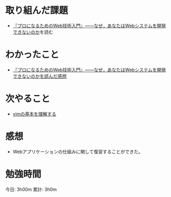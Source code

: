 # 取り組んだ課題
- [『プロになるためのWeb技術入門』――なぜ，あなたはWebシステムを開発できないのか](https://www.amazon.co.jp/%E3%80%8E%E3%83%97%E3%83%AD%E3%81%AB%E3%81%AA%E3%82%8B%E3%81%9F%E3%82%81%E3%81%AEWeb%E6%8A%80%E8%A1%93%E5%85%A5%E9%96%80%E3%80%8F%E2%80%95%E2%80%95%E3%81%AA%E3%81%9C%EF%BC%8C%E3%81%82%E3%81%AA%E3%81%9F%E3%81%AFWeb%E3%82%B7%E3%82%B9%E3%83%86%E3%83%A0%E3%82%92%E9%96%8B%E7%99%BA%E3%81%A7%E3%81%8D%E3%81%AA%E3%81%84%E3%81%AE%E3%81%8B-%E5%B0%8F%E6%A3%AE-%E8%A3%95%E4%BB%8B-ebook/dp/B09MVGM99L/ref=sr_1_1?crid=2RUFI5FRBVD4D&keywords=web%E6%8A%80%E8%A1%93%E5%85%A5%E9%96%80&qid=1645489804&sprefix=web%E6%8A%80%E8%A1%93%2Caps%2C205&sr=8-1)を読む

# わかったこと
- [『プロになるためのWeb技術入門』――なぜ，あなたはWebシステムを開発できないのかを読んだ感想](https://qiita.com/Kazuma_AndroidDev/items/b6af0ec50268edd61388)

# 次やること
- [vimの基本を理解する](https://github.com/happiness-chain/practice/blob/main/04_vim/001_vim%E3%81%AE%E5%9F%BA%E6%9C%AC%E3%82%92%E7%90%86%E8%A7%A3%E3%81%99%E3%82%8B.md)

# 感想
- Webアプリケーションの仕組みに関して復習することができた。

# 勉強時間
今日: 3h00m
累計: 3h0m



